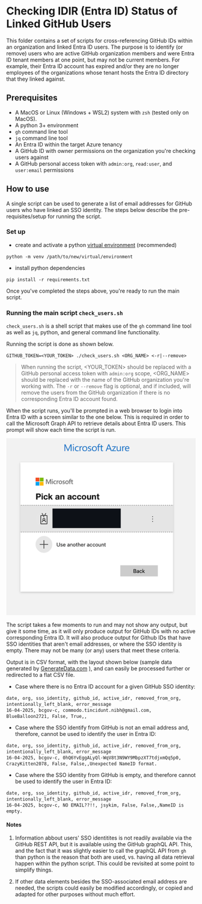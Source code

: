 # Checking IDIR (Entra ID) Status of Linked GitHub Users

This folder contains a set of scripts for cross-referencing GitHub IDs within an organization and linked Entra ID users. The purpose is to identify (or remove) users who are active GitHub organization members and were Entra ID tenant members at one point, but may not be current members. For example, their Entra ID account has expired and/or they are no longer employees of the organizations whose tenant hosts the Entra ID directory that they linked against. 

## Prerequisites

- A MacOS or Linux (Windows + WSL2) system with `zsh` (tested only on MacOS).
- A python 3+ environment
- `gh` command line tool
- `jq` command line tool
- An Entra ID within the target Azure tenancy
- A GitHub ID with owner permissions on the organization you're checking users against
- A GitHub personal access token with `admin:org`, `read:user`, and `user:email` permissions

## How to use

A single script can be used to generate a list of email addresses for GitHub users who have linked an SSO identity. The steps below describe the pre-requisites/setup for running the script.

### Set up

- create and activate a python [virtual environment](https://docs.python.org/3/library/venv.html) (recommended)
```shell
python -m venv /path/to/new/virtual/environment
```
- install python dependencies
```shell
pip install -r requirements.txt
```

Once you've completed the steps above, you're ready to run the main script.

### Running the main script `check_users.sh`

`check_users.sh` is a shell script that makes use of the `gh` command line tool as well as `jq`, python, and general command line functionality. 

Running the script is done as shown below.

```shell
GITHUB_TOKEN=<YOUR_TOKEN> ./check_users.sh <ORG_NAME> <-r|--remove> 
```

> When running the script, <YOUR_TOKEN> should be replaced with a GitHub personal access token with `admin:org` scope,  <ORG_NAME> should be replaced with the name of the GitHub organization you're working with. The `-r` or `--remove` flag is optional, and if included, will remove the users from the GitHub organization if there is no corresponding Entra ID account found.

When the script runs, you'll be prompted in a web browser to login into Entra ID with a screen similar to the one below. This is required in order to call the Microsoft Graph API to retrieve details about Entra ID users. This prompt will show each time the script is run.

![Azure Login](azure_login.png)

The script takes a few moments to run and may not show any output, but give it some time, as it will only produce output for GitHub IDs with no active corresponding Entra ID. It will also produce output for Github IDs that have SSO identities that aren't email addresses, or where the SSO identity is empty. There may not be many (or any) users that meet these criteria. 

Output is in CSV format, with the layout shown below (sample data generated by [GenerateData.com](https://generatedata.com/generator) ), and can easily be processed further or redirected to a flat CSV file.

- Case where there is no Entra ID account for a given GitHub SSO identity:

```csv
date, org, sso_identity, github_id, active_idr, removed_from_org, intentionally_left_blank, error_message
16-04-2025, bcgov-c, commodo.tincidunt.nibh@gmail.com, BlueBalloon2721, False, True,,
```

- Case where the SSO identify from GitHub is not an email address and, therefore, cannot be used to identify the user in Entra ID: 

```csv
date, org, sso_identity, github_id, active_idr, removed_from_org, intentionally_left_blank, error_message
16-04-2025, bcgov-c, 0hQ6YvEggALyQl-WqV8t3N9WY9MbpzXT7tdjxmQq5p0, CrazyKitten2078, False, False,,Unexpected NameID format.
```

- Case where the SSO identity from GitHub is empty, and therefore cannot be used to identify the user in Entra ID:

```csv
date, org, sso_identity, github_id, active_idr, removed_from_org, intentionally_left_blank, error_message
16-04-2025, bcgov-c, NO EMAIL??!!, jsykim, False, False,,NameID is empty.
```

#### Notes

1. Information abbout users' SSO identitites is not readily available via the GitHub REST API, but it is available using the GitHub graphQL API. This, and the fact that it was slightly easier to call the graphQL API from `gh` than python is the reason that both are used, vs. having all data retrieval happen within the python script. This could be revisited at some point to simplify things.

2. If other data elements besides the SSO-associated email address are needed, the scripts could easily be modified accordingly, or copied and adapted for other purposes without much effort. 




